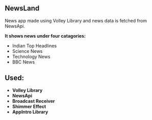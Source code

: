 ## NewsLand

News app made using Volley Library and news data is fetched from NewsApi.

**It shows news under four catagories:**
- Indian Top Headlines
- Science News
- Technology News
- BBC News

## Used:

- **Volley Library**
- **NewsApi**
- **Broadcast Receiver**
- **Shimmer Effect**
- **AppIntro Library**
